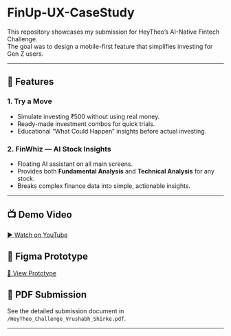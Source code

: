 # FinUp-UX-CaseStudy



This repository showcases my submission for HeyTheo’s AI-Native Fintech Challenge.  
The goal was to design a mobile-first feature that simplifies investing for Gen Z users.

---

## 🌟 Features

### 1. Try a Move
- Simulate investing ₹500 without using real money.
- Ready-made investment combos for quick trials.
- Educational “What Could Happen” insights before actual investing.

### 2. FinWhiz — AI Stock Insights
- Floating AI assistant on all main screens.
- Provides both **Fundamental Analysis** and **Technical Analysis** for any stock.
- Breaks complex finance data into simple, actionable insights.

---

## 📺 Demo Video
[▶ Watch on YouTube](https://youtu.be/5Yn-5pqrxBI)

## 🎨 Figma Prototype
[🔗 View Prototype](https://www.figma.com/proto/pwDHcbjABcUGjEwMaRcMEk/FinTech-Application?node-id=3-23&p=f&t=OZTloltHoYgMTrli-1&scaling=scale-down&content-scaling=fixed&page-id=0%3A1&starting-point-node-id=3%3A23)

## 📄 PDF Submission
See the detailed submission document in `/HeyTheo_Challenge_Vrushabh_Shirke.pdf`.

---

